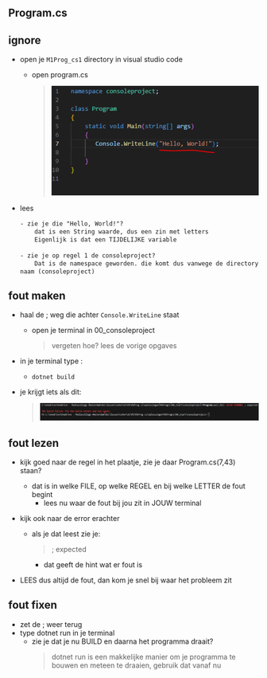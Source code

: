 ## Program.cs
   
    
## ignore
- open je `M1Prog_cs1` directory in visual studio code
    - open program.cs
        > ![](img/program.PNG)

- lees
    ```
    - zie je die "Hello, World!"?
        dat is een String waarde, dus een zin met letters
        Eigenlijk is dat een TIJDELIJKE variable

    - zie je op regel 1 de consoleproject?
        Dat is de namespace geworden. die komt dus vanwege de directory naam (consoleproject)
    ``` 

## fout maken

- haal de ; weg die achter ```Console.WriteLine``` staat
    - open je terminal in 00_consoleproject
        > vergeten hoe? lees de vorige opgaves
- in je terminal type :
    - `dotnet build`

- je krijgt iets als dit:
    > ![](img/fout.PNG)

## fout lezen

- kijk goed naar de regel in het plaatje, zie je daar Program.cs(7,43) staan?
    - dat is in welke FILE, op welke REGEL en bij welke LETTER de fout begint
        - lees nu waar de fout bij jou zit in JOUW terminal
- kijk ook naar de error erachter
    - als je dat leest zie je:
        > ; expected
        - dat geeft de hint wat er fout is

- LEES dus altijd de fout, dan kom je snel bij waar het probleem zit

## fout fixen

- zet de ; weer terug
- type dotnet run in je terminal
    - zie je dat je nu BUILD en daarna het programma draait?
        > dotnet run is een makkelijke manier om je programma te bouwen en meteen te draaien, gebruik dat vanaf nu


